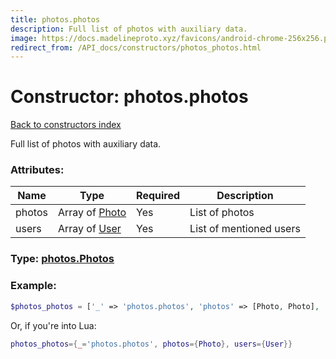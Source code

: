 ```yaml
---
title: photos.photos
description: Full list of photos with auxiliary data.
image: https://docs.madelineproto.xyz/favicons/android-chrome-256x256.png
redirect_from: /API_docs/constructors/photos_photos.html
---
```

# Constructor: photos.photos  
[Back to constructors index](index.md)



Full list of photos with auxiliary data.

### Attributes:

| Name     |    Type       | Required | Description |
|----------|---------------|----------|-------------|
|photos|Array of [Photo](../types/Photo.md) | Yes|List of photos|
|users|Array of [User](../types/User.md) | Yes|List of mentioned users|



### Type: [photos.Photos](../types/photos.Photos.md)


### Example:

```php
$photos_photos = ['_' => 'photos.photos', 'photos' => [Photo, Photo], 'users' => [User, User]];
```  


Or, if you're into Lua:

```lua
photos_photos={_='photos.photos', photos={Photo}, users={User}}

```


